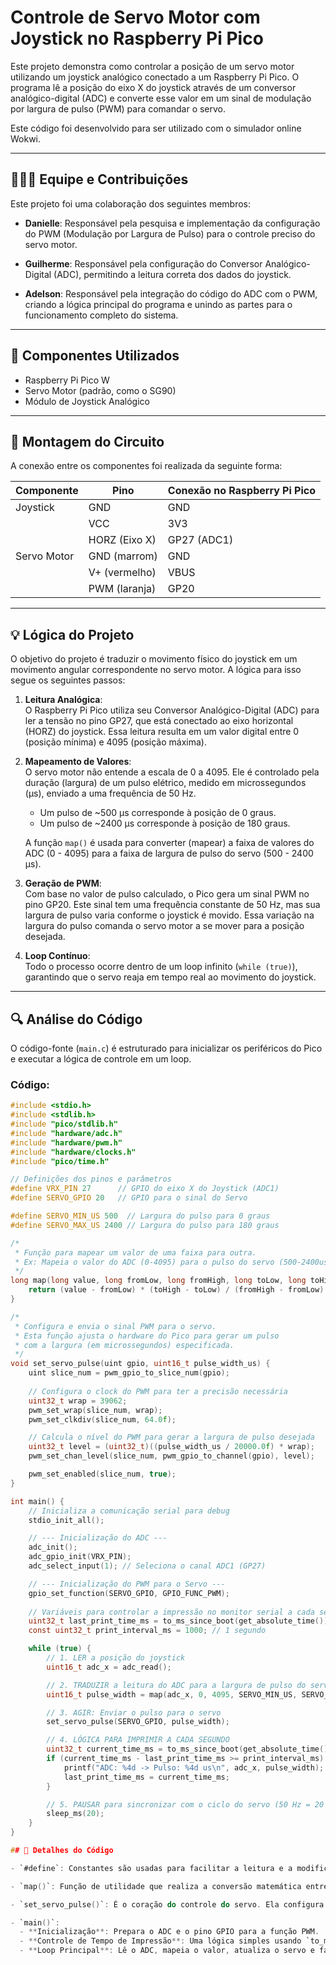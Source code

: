# Controle de Servo Motor com Joystick no Raspberry Pi Pico

Este projeto demonstra como controlar a posição de um servo motor utilizando um joystick analógico conectado a um Raspberry Pi Pico. O programa lê a posição do eixo X do joystick através de um conversor analógico-digital (ADC) e converte esse valor em um sinal de modulação por largura de pulso (PWM) para comandar o servo.

Este código foi desenvolvido para ser utilizado com o simulador online Wokwi.

---

## 🧑‍🤝‍🧑 Equipe e Contribuições

Este projeto foi uma colaboração dos seguintes membros:

- **Danielle**: Responsável pela pesquisa e implementação da configuração do PWM (Modulação por Largura de Pulso) para o controle preciso do servo motor.

- **Guilherme**: Responsável pela configuração do Conversor Analógico-Digital (ADC), permitindo a leitura correta dos dados do joystick.

- **Adelson**: Responsável pela integração do código do ADC com o PWM, criando a lógica principal do programa e unindo as partes para o funcionamento completo do sistema.

---

## 🧰 Componentes Utilizados

- Raspberry Pi Pico W  
- Servo Motor (padrão, como o SG90)  
- Módulo de Joystick Analógico  

---

## 🔌 Montagem do Circuito

A conexão entre os componentes foi realizada da seguinte forma:

| Componente   | Pino         | Conexão no Raspberry Pi Pico |
|--------------|--------------|------------------------------|
| Joystick     | GND          | GND                          |
|              | VCC          | 3V3                          |
|              | HORZ (Eixo X)| GP27 (ADC1)                  |
| Servo Motor  | GND (marrom) | GND                          |
|              | V+ (vermelho)| VBUS                         |
|              | PWM (laranja)| GP20                         |

---

## 💡 Lógica do Projeto

O objetivo do projeto é traduzir o movimento físico do joystick em um movimento angular correspondente no servo motor. A lógica para isso segue os seguintes passos:

1. **Leitura Analógica**:  
   O Raspberry Pi Pico utiliza seu Conversor Analógico-Digital (ADC) para ler a tensão no pino GP27, que está conectado ao eixo horizontal (HORZ) do joystick. Essa leitura resulta em um valor digital entre 0 (posição mínima) e 4095 (posição máxima).

2. **Mapeamento de Valores**:  
   O servo motor não entende a escala de 0 a 4095. Ele é controlado pela duração (largura) de um pulso elétrico, medido em microssegundos (µs), enviado a uma frequência de 50 Hz.

   - Um pulso de ~500 µs corresponde à posição de 0 graus.  
   - Um pulso de ~2400 µs corresponde à posição de 180 graus.

   A função `map()` é usada para converter (mapear) a faixa de valores do ADC (0 - 4095) para a faixa de largura de pulso do servo (500 - 2400 µs).

3. **Geração de PWM**:  
   Com base no valor de pulso calculado, o Pico gera um sinal PWM no pino GP20. Este sinal tem uma frequência constante de 50 Hz, mas sua largura de pulso varia conforme o joystick é movido. Essa variação na largura do pulso comanda o servo motor a se mover para a posição desejada.

4. **Loop Contínuo**:  
   Todo o processo ocorre dentro de um loop infinito (`while (true)`), garantindo que o servo reaja em tempo real ao movimento do joystick.

---

## 🔍 Análise do Código

O código-fonte (`main.c`) é estruturado para inicializar os periféricos do Pico e executar a lógica de controle em um loop.

### Código:

```c
#include <stdio.h>
#include <stdlib.h>
#include "pico/stdlib.h"
#include "hardware/adc.h"
#include "hardware/pwm.h"
#include "hardware/clocks.h"
#include "pico/time.h"

// Definições dos pinos e parâmetros
#define VRX_PIN 27      // GPIO do eixo X do Joystick (ADC1)
#define SERVO_GPIO 20   // GPIO para o sinal do Servo

#define SERVO_MIN_US 500  // Largura do pulso para 0 graus
#define SERVO_MAX_US 2400 // Largura do pulso para 180 graus

/*
 * Função para mapear um valor de uma faixa para outra.
 * Ex: Mapeia o valor do ADC (0-4095) para o pulso do servo (500-2400us).
 */
long map(long value, long fromLow, long fromHigh, long toLow, long toHigh) {
    return (value - fromLow) * (toHigh - toLow) / (fromHigh - fromLow) + toLow;
}

/*
 * Configura e envia o sinal PWM para o servo.
 * Esta função ajusta o hardware do Pico para gerar um pulso
 * com a largura (em microssegundos) especificada.
 */
void set_servo_pulse(uint gpio, uint16_t pulse_width_us) {
    uint slice_num = pwm_gpio_to_slice_num(gpio);
    
    // Configura o clock do PWM para ter a precisão necessária
    uint32_t wrap = 39062;
    pwm_set_wrap(slice_num, wrap);
    pwm_set_clkdiv(slice_num, 64.0f);

    // Calcula o nível do PWM para gerar a largura de pulso desejada
    uint32_t level = (uint32_t)((pulse_width_us / 20000.0f) * wrap);
    pwm_set_chan_level(slice_num, pwm_gpio_to_channel(gpio), level);

    pwm_set_enabled(slice_num, true);
}

int main() {
    // Inicializa a comunicação serial para debug
    stdio_init_all();

    // --- Inicialização do ADC ---
    adc_init();
    adc_gpio_init(VRX_PIN);
    adc_select_input(1); // Seleciona o canal ADC1 (GP27)

    // --- Inicialização do PWM para o Servo ---
    gpio_set_function(SERVO_GPIO, GPIO_FUNC_PWM);
    
    // Variáveis para controlar a impressão no monitor serial a cada segundo
    uint32_t last_print_time_ms = to_ms_since_boot(get_absolute_time());
    const uint32_t print_interval_ms = 1000; // 1 segundo

    while (true) {
        // 1. LER a posição do joystick
        uint16_t adc_x = adc_read();

        // 2. TRADUZIR a leitura do ADC para a largura de pulso do servo
        uint16_t pulse_width = map(adc_x, 0, 4095, SERVO_MIN_US, SERVO_MAX_US);

        // 3. AGIR: Enviar o pulso para o servo
        set_servo_pulse(SERVO_GPIO, pulse_width);

        // 4. LÓGICA PARA IMPRIMIR A CADA SEGUNDO
        uint32_t current_time_ms = to_ms_since_boot(get_absolute_time());
        if (current_time_ms - last_print_time_ms >= print_interval_ms) {
            printf("ADC: %4d -> Pulso: %4d us\n", adc_x, pulse_width);
            last_print_time_ms = current_time_ms;
        }

        // 5. PAUSAR para sincronizar com o ciclo do servo (50 Hz = 20 ms)
        sleep_ms(20);
    }
}

## 🧠 Detalhes do Código

- `#define`: Constantes são usadas para facilitar a leitura e a modificação dos pinos e parâmetros do servo.

- `map()`: Função de utilidade que realiza a conversão matemática entre as faixas de valores do ADC e do PWM.

- `set_servo_pulse()`: É o coração do controle do servo. Ela configura o periférico PWM do Pico (chamado de *slice*) com um divisor de clock e um valor de "wrap" para criar uma frequência de 50 Hz. Em seguida, ajusta o *level* do canal para definir a largura do pulso.

- `main()`:
  - **Inicialização**: Prepara o ADC e o pino GPIO para a função PWM.
  - **Controle de Tempo de Impressão**: Uma lógica simples usando `to_ms_since_boot` garante que os valores de debug (ADC e Pulso) sejam impressos no monitor serial apenas uma vez por segundo, tornando a saída legível.
  - **Loop Principal**: Lê o ADC, mapeia o valor, atualiza o servo e faz uma pequena pausa (`sleep_ms(20)`). Essa pausa é importante para sincronizar o loop com o período do sinal do servo (20 ms), otimizando o uso do processador.
